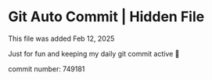 # Git Auto Commit | Hidden File

This file was added Feb 12, 2025

Just for fun and keeping my daily git commit active 🤪

commit number: 749181

